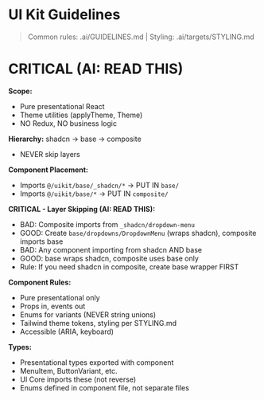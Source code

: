 # UI Kit Guidelines

> Common rules: .ai/GUIDELINES.md | Styling: .ai/targets/STYLING.md

# CRITICAL (AI: READ THIS)

**Scope:**
- Pure presentational React
- Theme utilities (applyTheme, Theme)
- NO Redux, NO business logic

**Hierarchy:** shadcn -> base -> composite
- NEVER skip layers

**Component Placement:**
- Imports `@/uikit/base/_shadcn/*` -> PUT IN `base/`
- Imports `@/uikit/base/*` -> PUT IN `composite/`

**CRITICAL - Layer Skipping (AI: READ THIS):**
- BAD: Composite imports from `_shadcn/dropdown-menu`
- GOOD: Create `base/dropdowns/DropdownMenu` (wraps shadcn), composite imports base
- BAD: Any component importing from shadcn AND base
- GOOD: base wraps shadcn, composite uses base only
- Rule: If you need shadcn in composite, create base wrapper FIRST

**Component Rules:**
- Pure presentational only
- Props in, events out
- Enums for variants (NEVER string unions)
- Tailwind theme tokens, styling per STYLING.md
- Accessible (ARIA, keyboard)

**Types:**
- Presentational types exported with component
- MenuItem, ButtonVariant, etc.
- UI Core imports these (not reverse)
- Enums defined in component file, not separate files
